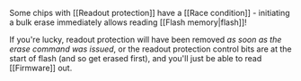 Some chips with [[Readout protection]] have a [[Race condition]] - initiating a bulk erase immediately allows reading [[Flash memory|flash]]!

If you're lucky, readout protection will have been removed *as soon as the erase command was issued*, or the readout protection control bits are at the start of flash (and so get erased first), and you'll just be able to read [[Firmware]] out.
